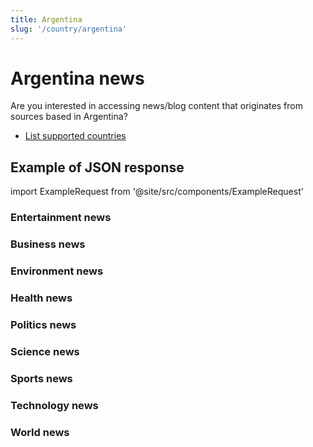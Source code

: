 ```yaml
---
title: Argentina
slug: '/country/argentina'
---
```


# Argentina news

Are you interested in accessing news/blog content that originates from sources based in Argentina?

- [List supported countries](/get-articles/countries)

## Example of JSON response

import ExampleRequest from '@site/src/components/ExampleRequest'

### Entertainment news
<ExampleRequest url="https://apitube.io/v1/news/articles?limit=2&category=news/Arts_and_Entertainment&language=ar"></ExampleRequest>

### Business news
<ExampleRequest url="https://apitube.io/v1/news/articles?limit=2&category=news/Business&language=ar"></ExampleRequest>

### Environment news
<ExampleRequest url="https://apitube.io/v1/news/articles?limit=2&category=news/Environment&language=ar"></ExampleRequest>

### Health news
<ExampleRequest url="https://apitube.io/v1/news/articles?limit=2&category=news/Health&language=ar"></ExampleRequest>

### Politics news
<ExampleRequest url="https://apitube.io/v1/news/articles?limit=2&category=news/Politics&language=ar"></ExampleRequest>

### Science news
<ExampleRequest url="https://apitube.io/v1/news/articles?limit=2&category=news/Science&language=ar"></ExampleRequest>

### Sports news
<ExampleRequest url="https://apitube.io/v1/news/articles?limit=2&category=news/Sports&language=ar"></ExampleRequest>

### Technology news
<ExampleRequest url="https://apitube.io/v1/news/articles?limit=2&category=news/Technology&language=ar"></ExampleRequest>

### World news
<ExampleRequest url="https://apitube.io/v1/news/articles?limit=2&category=news/World&language=ar"></ExampleRequest>
